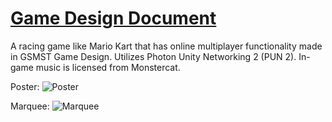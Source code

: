 # [Game Design Document](https://github.com/Kevin-Kwan/gsmst-EvadeAndDeceive/blob/master/Game%20Design%20Design%20Document%20Evade%20and%20Deceive%20(1).pdf)

A racing game like Mario Kart that has online multiplayer functionality made in GSMST Game Design. Utilizes Photon Unity Networking 2 (PUN 2). In-game music is licensed from Monstercat.

Poster:
![Poster](posterfinalactual.png)

Marquee:
![Marquee](marquee%20upscaled%20to%20500%20percent.png)
